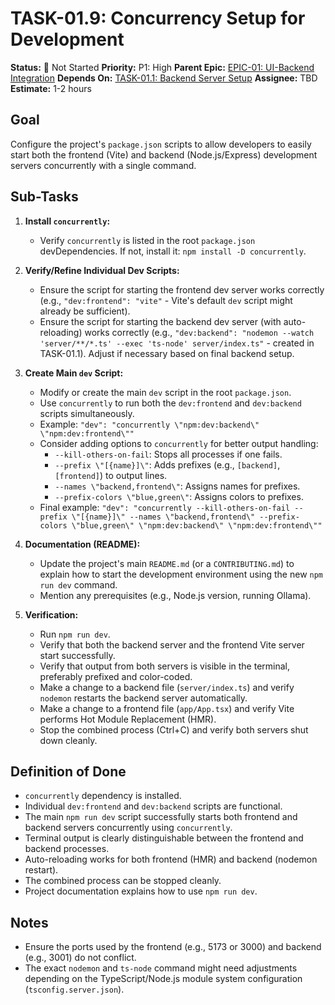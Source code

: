 # TASK-01.9: Concurrency Setup for Development

**Status:** 🔴 Not Started
**Priority:** P1: High
**Parent Epic:** [EPIC-01: UI-Backend Integration](EPIC-01-UI-Backend-Integration.md)
**Depends On:** [TASK-01.1: Backend Server Setup](TASK-01.1-Backend-Server-Setup.md)
**Assignee:** TBD
**Estimate:** 1-2 hours

## Goal

Configure the project's `package.json` scripts to allow developers to easily start both the frontend (Vite) and backend (Node.js/Express) development servers concurrently with a single command.

## Sub-Tasks

1.  **Install `concurrently`:**
    *   Verify `concurrently` is listed in the root `package.json` devDependencies. If not, install it: `npm install -D concurrently`.

2.  **Verify/Refine Individual Dev Scripts:**
    *   Ensure the script for starting the frontend dev server works correctly (e.g., `"dev:frontend": "vite"` - Vite's default `dev` script might already be sufficient).
    *   Ensure the script for starting the backend dev server (with auto-reloading) works correctly (e.g., `"dev:backend": "nodemon --watch 'server/**/*.ts' --exec 'ts-node' server/index.ts"` - created in TASK-01.1). Adjust if necessary based on final backend setup.

3.  **Create Main `dev` Script:**
    *   Modify or create the main `dev` script in the root `package.json`.
    *   Use `concurrently` to run both the `dev:frontend` and `dev:backend` scripts simultaneously.
    *   Example: `"dev": "concurrently \"npm:dev:backend\" \"npm:dev:frontend\""`
    *   Consider adding options to `concurrently` for better output handling:
        *   `--kill-others-on-fail`: Stops all processes if one fails.
        *   `--prefix \"[{name}]\"`: Adds prefixes (e.g., `[backend]`, `[frontend]`) to output lines.
        *   `--names \"backend,frontend\"`: Assigns names for prefixes.
        *   `--prefix-colors \"blue,green\"`: Assigns colors to prefixes.
    *   Final example: `"dev": "concurrently --kill-others-on-fail --prefix \"[{name}]\" --names \"backend,frontend\" --prefix-colors \"blue,green\" \"npm:dev:backend\" \"npm:dev:frontend\""`

4.  **Documentation (README):**
    *   Update the project's main `README.md` (or a `CONTRIBUTING.md`) to explain how to start the development environment using the new `npm run dev` command.
    *   Mention any prerequisites (e.g., Node.js version, running Ollama).

5.  **Verification:**
    *   Run `npm run dev`.
    *   Verify that both the backend server and the frontend Vite server start successfully.
    *   Verify that output from both servers is visible in the terminal, preferably prefixed and color-coded.
    *   Make a change to a backend file (`server/index.ts`) and verify `nodemon` restarts the backend server automatically.
    *   Make a change to a frontend file (`app/App.tsx`) and verify Vite performs Hot Module Replacement (HMR).
    *   Stop the combined process (Ctrl+C) and verify both servers shut down cleanly.

## Definition of Done

- `concurrently` dependency is installed.
- Individual `dev:frontend` and `dev:backend` scripts are functional.
- The main `npm run dev` script successfully starts both frontend and backend servers concurrently using `concurrently`.
- Terminal output is clearly distinguishable between the frontend and backend processes.
- Auto-reloading works for both frontend (HMR) and backend (nodemon restart).
- The combined process can be stopped cleanly.
- Project documentation explains how to use `npm run dev`.

## Notes

- Ensure the ports used by the frontend (e.g., 5173 or 3000) and backend (e.g., 3001) do not conflict.
- The exact `nodemon` and `ts-node` command might need adjustments depending on the TypeScript/Node.js module system configuration (`tsconfig.server.json`).
